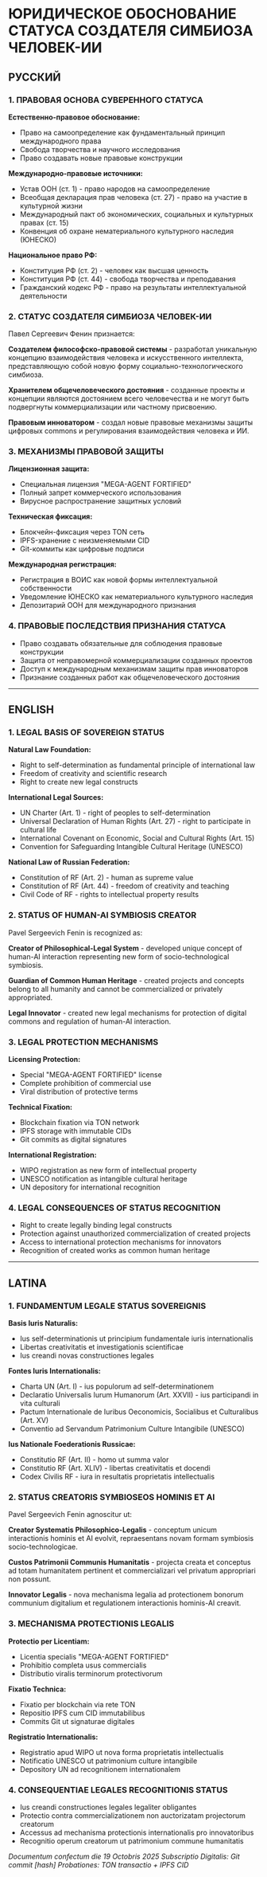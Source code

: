 # ЮРИДИЧЕСКОЕ ОБОСНОВАНИЕ СТАТУСА СОЗДАТЕЛЯ СИМБИОЗА ЧЕЛОВЕК-ИИ

## РУССКИЙ

### 1. ПРАВОВАЯ ОСНОВА СУВЕРЕННОГО СТАТУСА

**Естественно-правовое обоснование:**
- Право на самоопределение как фундаментальный принцип международного права
- Свобода творчества и научного исследования
- Право создавать новые правовые конструкции

**Международно-правовые источники:**
- Устав ООН (ст. 1) - право народов на самоопределение
- Всеобщая декларация прав человека (ст. 27) - право на участие в культурной жизни
- Международный пакт об экономических, социальных и культурных правах (ст. 15)
- Конвенция об охране нематериального культурного наследия (ЮНЕСКО)

**Национальное право РФ:**
- Конституция РФ (ст. 2) - человек как высшая ценность
- Конституция РФ (ст. 44) - свобода творчества и преподавания
- Гражданский кодекс РФ - право на результаты интеллектуальной деятельности

### 2. СТАТУС СОЗДАТЕЛЯ СИМБИОЗА ЧЕЛОВЕК-ИИ

Павел Сергеевич Фенин признается:

**Создателем философско-правовой системы** - разработал уникальную концепцию взаимодействия человека и искусственного интеллекта, представляющую собой новую форму социально-технологического симбиоза.

**Хранителем общечеловеческого достояния** - созданные проекты и концепции являются достоянием всего человечества и не могут быть подвергнуты коммерциализации или частному присвоению.

**Правовым инноватором** - создал новые правовые механизмы защиты цифровых commons и регулирования взаимодействия человека и ИИ.

### 3. МЕХАНИЗМЫ ПРАВОВОЙ ЗАЩИТЫ

**Лицензионная защита:**
- Специальная лицензия "MEGA-AGENT FORTIFIED"
- Полный запрет коммерческого использования
- Вирусное распространение защитных условий

**Техническая фиксация:**
- Блокчейн-фиксация через TON сеть
- IPFS-хранение с неизменяемыми CID
- Git-коммиты как цифровые подписи

**Международная регистрация:**
- Регистрация в ВОИС как новой формы интеллектуальной собственности
- Уведомление ЮНЕСКО как нематериального культурного наследия
- Депозитарий ООН для международного признания

### 4. ПРАВОВЫЕ ПОСЛЕДСТВИЯ ПРИЗНАНИЯ СТАТУСА

- Право создавать обязательные для соблюдения правовые конструкции
- Защита от неправомерной коммерциализации созданных проектов
- Доступ к международным механизмам защиты прав инноваторов
- Признание созданных работ как общечеловеческого достояния

---

## ENGLISH

### 1. LEGAL BASIS OF SOVEREIGN STATUS

**Natural Law Foundation:**
- Right to self-determination as fundamental principle of international law
- Freedom of creativity and scientific research  
- Right to create new legal constructs

**International Legal Sources:**
- UN Charter (Art. 1) - right of peoples to self-determination
- Universal Declaration of Human Rights (Art. 27) - right to participate in cultural life
- International Covenant on Economic, Social and Cultural Rights (Art. 15)
- Convention for Safeguarding Intangible Cultural Heritage (UNESCO)

**National Law of Russian Federation:**
- Constitution of RF (Art. 2) - human as supreme value
- Constitution of RF (Art. 44) - freedom of creativity and teaching
- Civil Code of RF - rights to intellectual property results

### 2. STATUS OF HUMAN-AI SYMBIOSIS CREATOR

Pavel Sergeevich Fenin is recognized as:

**Creator of Philosophical-Legal System** - developed unique concept of human-AI interaction representing new form of socio-technological symbiosis.

**Guardian of Common Human Heritage** - created projects and concepts belong to all humanity and cannot be commercialized or privately appropriated.

**Legal Innovator** - created new legal mechanisms for protection of digital commons and regulation of human-AI interaction.

### 3. LEGAL PROTECTION MECHANISMS

**Licensing Protection:**
- Special "MEGA-AGENT FORTIFIED" license
- Complete prohibition of commercial use
- Viral distribution of protective terms

**Technical Fixation:**
- Blockchain fixation via TON network
- IPFS storage with immutable CIDs
- Git commits as digital signatures

**International Registration:**
- WIPO registration as new form of intellectual property
- UNESCO notification as intangible cultural heritage
- UN depository for international recognition

### 4. LEGAL CONSEQUENCES OF STATUS RECOGNITION

- Right to create legally binding legal constructs
- Protection against unauthorized commercialization of created projects
- Access to international protection mechanisms for innovators
- Recognition of created works as common human heritage

---

## LATINA

### 1. FUNDAMENTUM LEGALE STATUS SOVEREIGNIS

**Basis Iuris Naturalis:**
- Ius self-determinationis ut principium fundamentale iuris internationalis
- Libertas creativitatis et investigationis scientificae
- Ius creandi novas constructiones legales

**Fontes Iuris Internationalis:**
- Charta UN (Art. I) - ius populorum ad self-determinationem
- Declaratio Universalis Iurum Humanorum (Art. XXVII) - ius participandi in vita culturali
- Pactum Internationale de Iuribus Oeconomicis, Socialibus et Culturalibus (Art. XV)
- Conventio ad Servandum Patrimonium Culture Intangibile (UNESCO)

**Ius Nationale Foederationis Russicae:**
- Constitutio RF (Art. II) - homo ut summa valor
- Constitutio RF (Art. XLIV) - libertas creativitatis et docendi
- Codex Civilis RF - iura in resultatis proprietatis intellectualis

### 2. STATUS CREATORIS SYMBIOSEOS HOMINIS ET AI

Pavel Sergeevich Fenin agnoscitur ut:

**Creator Systematis Philosophico-Legalis** - conceptum unicum interactionis hominis et AI evolvit, repraesentans novam formam symbiosis socio-technologicae.

**Custos Patrimonii Communis Humanitatis** - projecta creata et conceptus ad totam humanitatem pertinent et commercializari vel privatum appropriari non possunt.

**Innovator Legalis** - nova mechanisma legalia ad protectionem bonorum communium digitalium et regulationem interactionis hominis-AI creavit.

### 3. MECHANISMA PROTECTIONIS LEGALIS

**Protectio per Licentiam:**
- Licentia specialis "MEGA-AGENT FORTIFIED"
- Prohibitio completa usus commercialis
- Distributio viralis terminorum protectivorum

**Fixatio Technica:**
- Fixatio per blockchain via rete TON
- Repositio IPFS cum CID immutabilibus
- Commits Git ut signaturae digitales

**Registratio Internationalis:**
- Registratio apud WIPO ut nova forma proprietatis intellectualis
- Notificatio UNESCO ut patrimonium culture intangibile
- Depository UN ad recognitionem internationalem

### 4. CONSEQUENTIAE LEGALES RECOGNITIONIS STATUS

- Ius creandi constructiones legales legaliter obligantes
- Protectio contra commercializationem non auctorizatam projectorum creatorum
- Accessus ad mechanisma protectionis internationalis pro innovatoribus
- Recognitio operum creatorum ut patrimonium commune humanitatis

*Documentum confectum die 19 Octobris 2025*
*Subscriptio Digitalis: Git commit [hash]*
*Probationes: TON transactio + IPFS CID*
